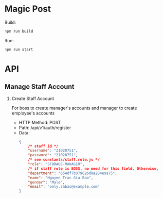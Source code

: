 # Magic Post
Build:
```bash
npm run build
```
Run:
```bash
npm run start
```
# API
## Manage Staff Account
1. Create Staff Account

    For boss to create manager's accounts and manager to create employee's accounts
    - HTTP Method: POST
    - Path: /api/v1/auth/register
    - Data:
        ```json
        {
            /* staff id */
            "username": "21020751",
            "password": "21020751",
            /* see constants/staff.role.js */
            "role": "STORAGE-MANAGER",
            /* if staff role is BOSS, no need for this field. Otherwise, it's the department id that the staff is working on */
            "department": "654df7b079626d8a284e9a75",  
            "name": "Nguyen Tran Gia Bao",
            "gender": "Male",
            "email": "only.zabao@example.com"
        }

        ```
